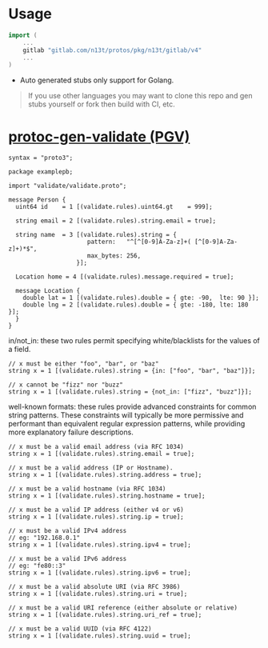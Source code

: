 
# Usage
```go
import (
    ...
    gitlab "gitlab.com/n13t/protos/pkg/n13t/gitlab/v4"
    ...
)
```

- Auto generated stubs only support for Golang. 
> If you use other languages you may want to clone this repo and gen stubs yourself or fork then build with CI, etc.



# [protoc-gen-validate (PGV)](https://github.com/envoyproxy/protoc-gen-validate)
```
syntax = "proto3";

package examplepb;

import "validate/validate.proto";

message Person {
  uint64 id    = 1 [(validate.rules).uint64.gt    = 999];

  string email = 2 [(validate.rules).string.email = true];

  string name  = 3 [(validate.rules).string = {
                      pattern:   "^[^[0-9]A-Za-z]+( [^[0-9]A-Za-z]+)*$",
                      max_bytes: 256,
                   }];

  Location home = 4 [(validate.rules).message.required = true];

  message Location {
    double lat = 1 [(validate.rules).double = { gte: -90,  lte: 90 }];
    double lng = 2 [(validate.rules).double = { gte: -180, lte: 180 }];
  }
}
```

in/not_in: these two rules permit specifying white/blacklists for the values of a field.
```
// x must be either "foo", "bar", or "baz"
string x = 1 [(validate.rules).string = {in: ["foo", "bar", "baz"]}];

// x cannot be "fizz" nor "buzz"
string x = 1 [(validate.rules).string = {not_in: ["fizz", "buzz"]}];
```

well-known formats: these rules provide advanced constraints for common string patterns. These constraints will typically be more permissive and performant than equivalent regular expression patterns, while providing more explanatory failure descriptions.
```
// x must be a valid email address (via RFC 1034)
string x = 1 [(validate.rules).string.email = true];

// x must be a valid address (IP or Hostname).
string x = 1 [(validate.rules).string.address = true];

// x must be a valid hostname (via RFC 1034)
string x = 1 [(validate.rules).string.hostname = true];

// x must be a valid IP address (either v4 or v6)
string x = 1 [(validate.rules).string.ip = true];

// x must be a valid IPv4 address
// eg: "192.168.0.1"
string x = 1 [(validate.rules).string.ipv4 = true];

// x must be a valid IPv6 address
// eg: "fe80::3"
string x = 1 [(validate.rules).string.ipv6 = true];

// x must be a valid absolute URI (via RFC 3986)
string x = 1 [(validate.rules).string.uri = true];

// x must be a valid URI reference (either absolute or relative)
string x = 1 [(validate.rules).string.uri_ref = true];

// x must be a valid UUID (via RFC 4122)
string x = 1 [(validate.rules).string.uuid = true];
```
